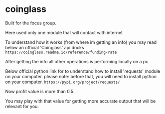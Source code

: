 # coinglass

Built for the focus group.

Here used only one module that will contact with internet

To understand how it works (from where im getting an info) you may read below an official 'Coinglass' api docks
`https://coinglass.readme.io/reference/funding-rate`

After getting the info all other operations is performing locally on a pc.

Below official python link for to understand how to install 'requests' module on your computer.
please note: before that, you will need to install python on your computer.
`https://pypi.org/project/requests/`


Now profit value is more than 0.5.

You may play with that value for getting more accurate output that will be relevant for you.
